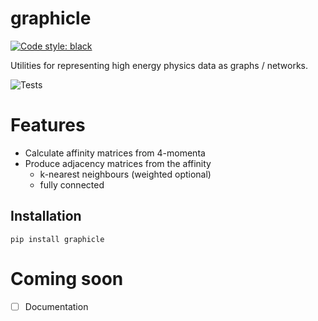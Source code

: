 # graphicle

[![Code style: black](https://img.shields.io/badge/code%20style-black-000000.svg)](https://github.com/psf/black)

Utilities for representing high energy physics data as graphs / networks.

![Tests](https://github.com/jacanchaplais/graphicle/actions/workflows/tests.yml/badge.svg)

# Features
- Calculate affinity matrices from 4-momenta
- Produce adjacency matrices from the affinity
  - k-nearest neighbours (weighted optional)
  - fully connected

## Installation
```
pip install graphicle
```

# Coming soon
- [ ] Documentation
